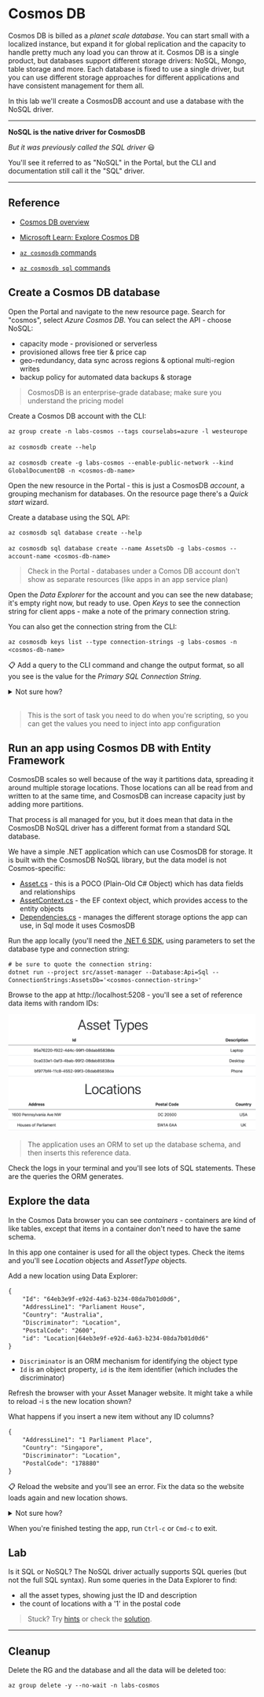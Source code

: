 # Cosmos DB

Cosmos DB is billed as a _planet scale database_. You can start small with a localized instance, but expand it for global replication and the capacity to handle pretty much any load you can throw at it. Cosmos DB is a single product, but databases support different storage drivers: NoSQL, Mongo, table storage and more. Each database is fixed to use a single driver, but you can use different storage approaches for different applications and have consistent management for them all.

In this lab we'll create a CosmosDB account and use a database with the NoSQL driver.

---
**NoSQL is the native driver for CosmosDB**

_But it was previously called the SQL driver_ 😃

You'll see it referred to as "NoSQL" in the Portal, but the CLI and documentation still call it the "SQL" driver.

---

## Reference

- [Cosmos DB overview](https://docs.microsoft.com/en-gb/azure/cosmos-db/introduction)

- [Microsoft Learn: Explore Cosmos DB](https://docs.microsoft.com/en-us/learn/modules/explore-azure-cosmos-db/)

- [`az cosmosdb` commands](https://docs.microsoft.com/en-us/cli/azure/cosmosdb?view=azure-cli-latest)

- [`az cosmosdb sql` commands](https://docs.microsoft.com/en-us/cli/azure/cosmosdb/sql?view=azure-cli-latest)

## Create a Cosmos DB database

Open the Portal and navigate to the new resource page. Search for "cosmos", select _Azure Cosmos DB_. You can select the API - choose NoSQL:

- capacity mode - provisioned or serverless
- provisioned allows free tier & price cap
- geo-redundancy, data sync across regions & optional multi-region writes
- backup policy for automated data backups & storage

> CosmosDB is an enterprise-grade database; make sure you understand the pricing model

Create a Cosmos DB account with the CLI:

```
az group create -n labs-cosmos --tags courselabs=azure -l westeurope

az cosmosdb create --help

az cosmosdb create -g labs-cosmos --enable-public-network --kind GlobalDocumentDB -n <cosmos-db-name>
```

Open the new resource in the Portal - this is just a CosmosDB _account_, a grouping mechanism for databases. On the resource page there's a _Quick start_ wizard.

Create a database using the SQL API:

```
az cosmosdb sql database create --help

az cosmosdb sql database create --name AssetsDb -g labs-cosmos --account-name <cosmos-db-name>
```

> Check in the Portal - databases under a Comos DB account don't show as separate resources (like apps in an app service plan)

Open the _Data Explorer_ for the account and you can see the new database; it's empty right now, but ready to use. Open _Keys_ to see the connection string for client apps - make a note of the primary connection string.

You can also get the connection string from the CLI:

```
az cosmosdb keys list --type connection-strings -g labs-cosmos -n <cosmos-db-name>
```

📋 Add a query to the CLI command and change the output format, so all you see is the value for the _Primary SQL Connection String_.

<details>
  <summary>Not sure how?</summary>

The query for this needs to select the connectStrings field which contains an array, then search the array for the object where the description field matches the input. Then you can select the connectionString field from the object, and use TSV format to print it without any JSON markers:

```
az cosmosdb keys list --type connection-strings -g labs-cosmos  --query "connectionStrings[?description==``Primary SQL Connection String``].connectionString" -o tsv -n <cosmos-db-name>
```

</details><br/>

> This is the sort of task you need to do when you're scripting, so you can get the values you need to inject into app configuration

## Run an app using Cosmos DB with Entity Framework

CosmosDB scales so well because of the way it partitions data, spreading it around multiple storage locations. Those locations can all be read from and written to at the same time, and CosmosDB can increase capacity just by adding more partitions. 

That process is all managed for you, but it does mean that data in the CosmosDB NoSQL driver has a different format from a standard SQL database.

We have a simple .NET application which can use CosmosDB for storage. It is built with the CosmosDB NoSQL library, but the data model is not Cosmos-specific:

- [Asset.cs](/src/asset-manager/Model/Asset.cs) - this is a POCO (Plain-Old C# Object) which has data fields and relationships
- [AssetContext.cs](/src/asset-manager/Sql/AssetContext.cs) - the EF context object, which provides access to the entity objects
- [Dependencies.cs](/src/asset-manager/Dependencies.cs) - manages the different storage options the app can use, in Sql mode it uses CosmosDB

Run the app locally (you'll need the [.NET 6 SDK](https://dotnet.microsoft.com/en-us/download), using parameters to set the database type and connection string:

```
# be sure to quote the connection string:
dotnet run --project src/asset-manager --Database:Api=Sql --ConnectionStrings:AssetsDb='<cosmos-connection-string>'
```

Browse to the app at http://localhost:5208 - you'll see a set of reference data items with random IDs:

![Asset Manager with CosmosDB](/img/asset-manager-cosmos.png)

> The application uses an ORM to set up the database schema, and then inserts this reference data.

Check the logs in your terminal and you'll see lots of SQL statements. These are the queries the ORM generates. 

## Explore the data

In the Cosmos Data browser you can see _containers_ - containers are kind of like tables, except that items in a container don't need to have the same schema.

In this app one container is used for all the object types. Check the items and you'll see _Location_ objects and _AssetType_ objects.

Add a new location using Data Explorer:

```
{
    "Id": "64eb3e9f-e92d-4a63-b234-08da7b01d0d6",
    "AddressLine1": "Parliament House",
    "Country": "Australia",
    "Discriminator": "Location",
    "PostalCode": "2600",
    "id": "Location|64eb3e9f-e92d-4a63-b234-08da7b01d0d6"
}
```

- `Discriminator` is an ORM mechanism for identifying the object type
- `Id` is an object property, `id` is the item identifier (which includes the discriminator)

Refresh the browser with your Asset Manager website. It might take a while to reload -i s the new location shown?

What happens if you insert a new item without any ID columns?

```
{
    "AddressLine1": "1 Parliament Place",
    "Country": "Singapore",
    "Discriminator": "Location",
    "PostalCode": "178880"
}
```

📋 Reload the website and you'll see an error. Fix the data so the website loads again and new location shows.

<details>
  <summary>Not sure how?</summary>

CosmosDB will automatically generate the `id` column if you don't specify it for a new item, but it doesn't know the conventions the app is expecting. 

The app wants the unique identifier in the `Id` field, and the `id` field needs to be prefixed with the object type.

Cosmos is happy for you to change properties - select the item in the Data Explorer:

- copy the `id` field to a new field called `Id`
- edit the `id` field, inserting `Location|` in front of the actual identifier

Save your changes, refresh the website and you should see all four locations displayed.

</details>

When you're finished testing the app, run `Ctrl-c` or `Cmd-c` to exit.

## Lab

Is it SQL or NoSQL? The NoSQL driver actually supports SQL queries (but not the full SQL syntax). Run some queries in the Data Explorer to find:

- all the asset types, showing just the ID and description
- the count of locations with a '1' in the postal code

> Stuck? Try [hints](hints.md) or check the [solution](solution.md).

___

## Cleanup

Delete the RG and the database and all the data will be deleted too:

```
az group delete -y --no-wait -n labs-cosmos
```
